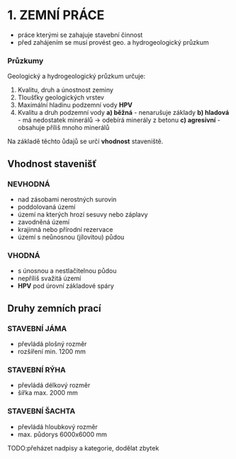 # 1. ZEMNÍ PRÁCE

- práce kterými se zahajuje stavební činnost
- před zahájením se musí provést geo. a hydrogeologický průzkum

### Průzkumy

Geologický a hydrogeologický průzkum určuje:

1. Kvalitu, druh a únostnost zeminy
2. Tloušťky geologických vrstev
3. Maximální hladinu podzemní vody **HPV**
4. Kvalitu a druh podzemní vody
**a) běžná** - nenarušuje základy
**b) hladová** - má nedostatek minerálů → odebírá minerály z betonu
**c) agresivní** - obsahuje příliš mnoho minerálů

Na základě těchto ůdajů se určí **vhodnost** staveniště.

## Vhodnost stavenišť

### NEVHODNÁ

- nad zásobami nerostných surovin
- poddolovaná území
- území na kterých hrozí sesuvy nebo záplavy
- zavodněná území
- krajinná nebo přírodní rezervace
- území s neůnosnou (jílovitou) půdou

### VHODNÁ
- s únosnou a nestlačitelnou půdou
- nepříliš svažitá území
- **HPV** pod úrovní základové spáry

## Druhy zemních prací

### STAVEBNÍ JÁMA
- převládá plošný rozměr
- rozšíření min. 1200 mm

### STAVEBNÍ RÝHA
- převládá délkový rozměr
- šířka max. 2000 mm

### STAVEBNÍ ŠACHTA
- převládá hloubkový rozměr
- max. půdorys 6000x6000 mm


TODO:přeházet nadpisy a kategorie, dodělat zbytek